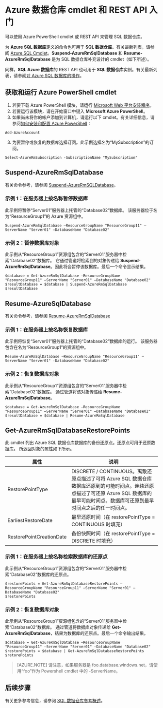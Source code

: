 <properties
   pageTitle="SQL 数据仓库中的 cmdlet 入门 | Microsoft Azure"
   description="使用 PowerShell cmdlet 暂停和重新启动 SQL 数据仓库"
   services="sql-data-warehouse"
   documentationCenter="NA"
   authors="sidneyh"
   manager="barbkess"
   editor=""/>

<tags
   ms.service="sql-data-warehouse"
   ms.date="01/11/2016"
   wacn.date=""/>

# Azure 数据仓库 cmdlet 和 REST API 入门

可以使用 Azure PowerShell cmdlet 或 REST API 来管理 SQL 数据仓库。

为 **Azure SQL 数据库**定义的命令也可用于 **SQL 数据仓库**。有关最新列表，请参阅 [Azure SQL Cmdlet](https://msdn.microsoft.com/library/mt574084.aspx)。**Suspend-AzureRmSqlDatabase** 和 **Resume-AzureRmSqlDatabase** 是为 SQL 数据仓库补充设计的 cmdlet（如下所述）。

同样，**SQL Azure 数据库**的 REST API 也可用于 **SQL 数据仓库**实例。有关最新列表，请参阅[对 Azure SQL 数据库的操作](https://msdn.microsoft.com/library/azure/dn505719.aspx)。

## 获取和运行 Azure PowerShell cmdlet

1. 若要下载 Azure PowerShell 模块，请运行 [Microsoft Web 平台安装程序](http://go.microsoft.com/fwlink/p/?linkid=320376&clcid=0x409)。 
2. 若要运行该模块，请在开始窗口中键入 **Microsoft Azure PowerShell**。
3. 如果尚未将你的帐户添加到计算机，请运行以下 cmdlet。有关详细信息，请参阅[如何安装和配置 Azure PowerShell]()：

```
Add-AzureAccount
```

3. 为要暂停或恢复的数据库选择订阅。此示例选择名为“MySubscription”的订阅。

```
Select-AzureRmSubscription -SubscriptionName "MySubscription"
```

## Suspend-AzureRmSqlDatabase

有关命令参考，请参阅 [Suspend-AzureRmSQLDatabase](https://msdn.microsoft.com/library/mt619337.aspx)。

### 示例 1：在服务器上按名称暂停数据库

此示例将暂停“Server01”服务器上托管的“Database02”数据库。 该服务器位于名为“ResourceGroup1”的 Azure 资源组中。

```
Suspend-AzureRmSqlDatabase –ResourceGroupName "ResourceGroup11" –ServerName "Server01" –DatabaseName "Database02"
```

### 示例 2：暂停数据库对象

此示例从“ResourceGroup1”资源组包含的“Server01”服务器中检索“Database02”数据库。 它通过管道将检索到的对象传递给 **Suspend-AzureRmSqlDatabase**。因此将会暂停该数据库。最后一个命令显示结果。

```
$database = Get-AzureRmSqlDatabase –ResourceGroupName "ResourceGroup11" –ServerName "Server01" –DatabaseName "Database02"
$resultDatabase = $database | Suspend-AzureRmSqlDatabase
$resultDatabase
```

## Resume-AzureSqlDatabase

有关命令参考，请参阅 [Resume-AzureRmSqlDatabase](https://msdn.microsoft.com/zh-cn/library/mt619347.aspx)

### 示例 1：在服务器上按名称恢复数据库

此示例将恢复“Server01”服务器上托管的“Database02”数据库的运行。 该服务器包含在名为“ResourceGroup1”的资源组中。

```
Resume-AzureRmSqlDatabase –ResourceGroupName "ResourceGroup11" –ServerName "Server01" -DatabaseName "Database02"
```

### 示例 2：恢复数据库对象

此示例从“ResourceGroup1”资源组包含的“Server01”服务器中检索“Database02”数据库。 通过管道将该对象传递给 **Resume-AzureRmSqlDatabase**。

```
$database = Get-AzureRmSqlDatabase –ResourceGroupName "ResourceGroup11" –ServerName "Server01" –DatabaseName "Database02"
$resultDatabase = $database | Resume-AzureRmSqlDatabase
```

## Get-AzureRmSqlDatabaseRestorePoints

此 cmdlet 列出 Azure SQL 数据仓库数据库的备份还原点。还原点可用于还原数据库。
所返回对象的属性如下所示。

属性|说明
---|---
RestorePointType|DISCRETE / CONTINUOUS。离散还原点描述了可将 Azure SQL 数据仓库数据库还原到的可能时间点。连续还原点描述了可还原 Azure SQL 数据库的最早可能时间点。数据库可还原到最早时间点之后的任一时间点。
EarliestRestoreDate|最早还原时间（在 restorePointType = CONTINUOUS 时填充）
RestorePointCreationDate |备份快照时间（在 restorePointType = DISCRETE 时填充）

### 示例 1：在服务器上按名称检索数据库的还原点
此示例从“ResourceGroup1”资源组包含的“Server01”服务器中检索“Database02”数据库的还原点。

```	
$restorePoints = Get-AzureRmSqlDatabaseRestorePoints –ResourceGroupName "ResourceGroup11" –ServerName "Server01" –DatabaseName "Database02"
$restorePoints
```


### 示例 2：恢复数据库对象

此示例从“ResourceGroup1”资源组包含的“Server01”服务器中检索“Database02”数据库。 通过管道将数据库对象传递给 **Get-AzureRmSqlDatabase**，结果为数据库的还原点。最后一个命令输出结果。

```
$database = Get-AzureRmSqlDatabase –ResourceGroupName "ResourceGroup11" –ServerName "Server01" –DatabaseName "Database02"
$restorePoints = $database | Get-AzureRmSqlDatabaseRestorePoints
$retorePoints
```


> [AZURE.NOTE] 请注意，如果服务器是 foo.database.windows.net，请使用“foo”作为 Powershell cmdlet 中的 -ServerName。


## 后续步骤
有关更多参考信息，请参阅 [SQL 数据仓库参考概述][]。

<!--Image references-->

<!--Article references-->
[SQL 数据仓库参考概述]: sql-data-warehouse-overview-reference.md
[How to install and configure Azure PowerShell]: ../articles/powershell-install-configure.md

<!--MSDN references-->


<!--Other Web references-->
[gog]: http://google.com/
[yah]: http://search.yahoo.com/
[msn]: http://search.msn.com/

<!---HONumber=Mooncake_0215_2016-->